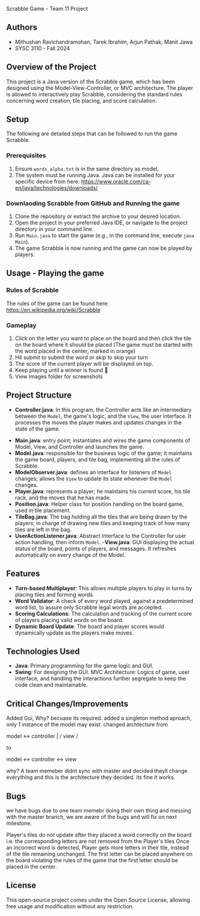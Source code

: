 Scrabble Game - Team 11 Project

## Authors
- Mithushan Ravichandramohan, Tarek Ibrahim, Arjun Pathak, Manit Jawa
- SYSC 3110 - Fall 2024

## Overview of the Project
This project is a Java version of the Scrabble game, which has been designed using the Model-View-Controller, or MVC architecture. The player is allowed to interactively play Scrabble, considering the standard rules concerning word creation, tile placing, and score calculation.

## Setup

The following are detailed steps that can be followed to run the game Scrabble.

### Prerequisites 
1.	Ensure `words_alpha.txt` is in the same directory as model.
2.	The system must be running Java. Java can be installed for your specific device from here: https://www.oracle.com/ca-en/java/technologies/downloads/

### Downlaoding Scrabble from GitHub and Running the game
1. Clone the repository or extract the archive to your desired location.
2. Open the project in your preferred Java IDE, or navigate to the project directory in your command line.
3. Run `Main.java` to start the game (e.g., in the command line, execute `java Main`).
4. The game Scrabble is now running and the game can now be played by players. 

## Usage - Playing the game

### Rules of Scrabble
The rules of the game can be found here: https://en.wikipedia.org/wiki/Scrabble

### Gameplay
1. Click on the letter you want to place on the board and then click the tile on the board where it should be placed (The game must be started with the word placed in the center, marked in orange)
2. Hit submit to submit the word or skip to skip your turn
3. The score of the current player will be displayed on top.
4. Keep playing until a winner is found 
5. View Images folder for screenshots

## Project Structure

* **Controller.java**: In this program, the Controller acts like an intermediary between the `Model`, the game's logic, and the `View`, the user interface. It processes the moves the player makes and updates changes in the state of the game.
- **Main.java**: entry point; instantiates and wires the game components of Model, View, and Controller and launches the game.
- **Model.java**: responsible for the business logic of the game; it maintains the game board, players, and tile bag, implementing all the rules of Scrabble.
- **ModelObserver.java**: defines an interface for listeners of `Model` changes; allows the `View` to update its state whenever the `Model` changes.
- **Player.java**: represents a player; he maintains his current score, his tile rack, and the moves that he has made.
- **Position.java**: Helper class for position handling on the board game, used in tile placement.
- **TileBag.java**: The bag holding all the tiles that are being drawn by the players; in charge of drawing new tiles and keeping track of how many tiles are left in the bag.
- **UserActionListener.java**: Abstract Interface to the Controller for user action handling, then inform `Model`.
-**View.java**: GUI displaying the actual status of the board, points of players, and messages. It refreshes automatically on every change of the Model.


## Features

- **Turn-based Multiplayer**: This allows multiple players to play in turns by placing tiles and forming words.
- **Word Validator**: A check of every word played, against a predetermined word list, to assure only Scrabble legal words are accepted.
- **Scoring Calculations**: The calculation and tracking of the current score of players placing valid words on the board.
- **Dynamic Board Update**: The board and player scores would dynamically update as the players make moves.

## Technologies Used

- **Java**: Primary programming for the game logic and GUI.
- **Swing**: For designing the GUI.
MVC Architecture: Logics of game, user interface, and handling the interactions further segregate to keep the code clean and maintainable.

## Critical Changes/Improvements

Added Gui, Why? becuase its required.
added a singleton method aproach, only 1 instance of the model may exist.
changed archtecture from 

model <-> controller
|	   /
view  /

to 

model <-> controller <-> view

why? A team memeber didnt sync with master and decided theyll change everything and this is the architecture they decided. its fine it works.
							


## Bugs

we have bugs due to one team memebr doing their own thing and messing with the master branch, we are aware of the bugs and will fix on next milestone.

Player's tiles do not update after they placed a word correctly on the board i.e. the corresponding letters are not removed from the Player's tiles
Once an incorrect word is detected, Player gets more letters in their tile, instead of the tile remaining unchanged.
The first letter can be placed anywhere on the board violating the rules of the game that the first letter should be placed in the center.


## License

This open-source project comes under the Open Source License, allowing free usage and modification without any restriction.

   
